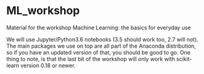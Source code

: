 # ML_workshop
Material for the workshop Machine Learning: the basics for everyday use

We will use Jupyter/Python3.6 notebooks (3.5 should work too, 2.7 will not). The main packages we use on top are all part of the Anaconda distribution, so if you have an updated version of that, you should be good to go. One thing to note, is that the last bit of the workshop will only work with scikit-learn version 0.18 or newer.
